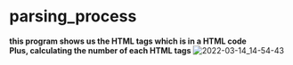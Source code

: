 # parsing_process
**this program shows us the HTML tags which is in a HTML code**<br>
**Plus, calculating the number of each HTML tags**
![2022-03-14_14-54-43](https://user-images.githubusercontent.com/64974096/158167006-856ee548-fbca-454c-a3b2-f33f69286a27.png)
